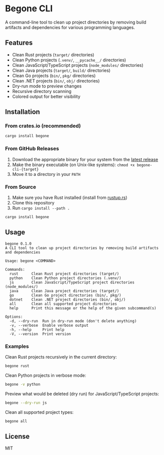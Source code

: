 # Begone CLI

A command-line tool to clean up project directories by removing build artifacts and dependencies for various programming languages.

## Features

- Clean Rust projects (`target/` directories)
- Clean Python projects (`.venv/`, `__pycache__/` directories)
- Clean JavaScript/TypeScript projects (`node_modules/` directories)
- Clean Java projects (`target/`, `build/` directories)
- Clean Go projects (`bin/`, `pkg/` directories)
- Clean .NET projects (`bin/`, `obj/` directories)
- Dry-run mode to preview changes
- Recursive directory scanning
- Colored output for better visibility

## Installation

### From crates.io (recommended)

```bash
cargo install begone
```

### From GitHub Releases

1. Download the appropriate binary for your system from the [latest release](https://github.com/rony0000013/begone-cli/releases/latest)
2. Make the binary executable (on Unix-like systems): `chmod +x begone-cli-{target}`
3. Move it to a directory in your `PATH`

### From Source

1. Make sure you have Rust installed (install from [rustup.rs](https://rustup.rs/))
2. Clone this repository
3. Run `cargo install --path .`

```bash
cargo install begone
```

## Usage

```
begone 0.1.0
A CLI tool to clean up project directories by removing build artifacts and dependencies

Usage: begone <COMMAND>

Commands:
  rust      Clean Rust project directories (target/)
  python    Clean Python project directories (.venv/)
  js        Clean JavaScript/TypeScript project directories (node_modules/)
  java      Clean Java project directories (target/)
  go        Clean Go project directories (bin/, pkg/)
  dotnet    Clean .NET project directories (bin/, obj/)
  all       Clean all supported project directories
  help      Print this message or the help of the given subcommand(s)

Options:
  -d, --dry-run  Run in dry-run mode (don't delete anything)
  -v, --verbose  Enable verbose output
  -h, --help     Print help
  -V, --version  Print version
```

### Examples

Clean Rust projects recursively in the current directory:
```bash
begone rust
```

Clean Python projects in verbose mode:
```bash
begone -v python
```

Preview what would be deleted (dry run) for JavaScript/TypeScript projects:
```bash
begone --dry-run js
```

Clean all supported project types:
```bash
begone all
```

## License

MIT
